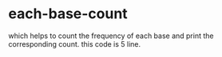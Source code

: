 # each-base-count
which helps to count the frequency of each base and print the corresponding count. this code is 5 line.
